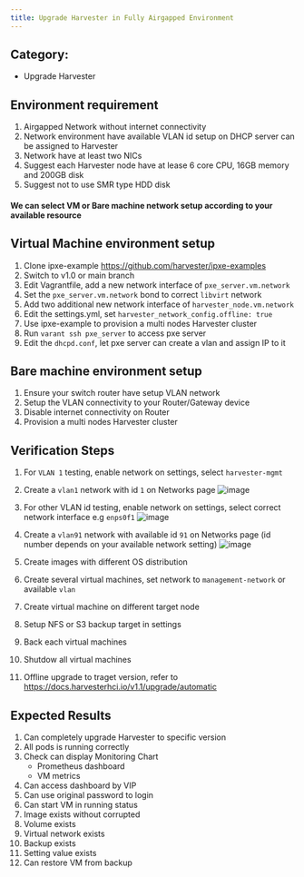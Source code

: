 ```yaml
---
title: Upgrade Harvester in Fully Airgapped Environment
---
```


## Category: 
* Upgrade Harvester

## Environment requirement
1. Airgapped Network without internet connectivity
1. Network environment have available VLAN id setup on DHCP server can be assigned to Harvester
1. Network have at least two NICs
1. Suggest each Harvester node have at lease 6 core CPU, 16GB memory and 200GB disk
1. Suggest not to use SMR type HDD disk

#### We can select VM or Bare machine network setup according to your available resource

## Virtual Machine environment setup
1. Clone ipxe-example https://github.com/harvester/ipxe-examples
1. Switch to v1.0 or main branch
1. Edit Vagrantfile, add a new network interface of `pxe_server.vm.network` 
1. Set the `pxe_server.vm.network` bond to correct `libvirt` network
1. Add two additional new network interface of `harvester_node.vm.network`
1. Edit the settings.yml, set `harvester_network_config.offline: true`
1. Use ipxe-example to provision a multi nodes Harvester cluster
1. Run `varant ssh pxe_server` to access pxe server 
1. Edit the `dhcpd.conf`, let pxe server can create a vlan and assign IP to it 

## Bare machine environment setup
1. Ensure your switch router have setup VLAN network
1. Setup the VLAN connectivity to your Router/Gateway device
1. Disable internet connectivity on Router 
1. Provision a multi nodes Harvester cluster


## Verification Steps
1. For `VLAN 1` testing, enable network on settings, select `harvester-mgmt`
1. Create a `vlan1` network with id `1` on Networks page 
    ![image](https://user-images.githubusercontent.com/29251855/201606104-a1e23fd0-f04b-409e-818e-d1c514fea4e5.png)
1. For other VLAN id testing, enable network on settings, select correct network interface e.g `enps0f1`
    ![image](https://user-images.githubusercontent.com/29251855/201609582-d9e129f2-1c1e-416f-b878-9df4903ad2e2.png)
1. Create a `vlan91` network with available id `91` on Networks page (id number depends on your available network setting)
    ![image](https://user-images.githubusercontent.com/29251855/201609880-22bf619c-d215-403a-8299-63c62934cfe2.png)

1. Create images with different OS distribution
1. Create several virtual machines, set network to `management-network` or available `vlan` 
1. Create virtual machine on different target node
1. Setup NFS or S3 backup target in settings
1. Back each virtual machines
1. Shutdow all virtual machines
1. Offline upgrade to traget version, refer to https://docs.harvesterhci.io/v1.1/upgrade/automatic


## Expected Results
1. Can completely upgrade Harvester to specific version
1. All pods is running correctly
1. Check can display Monitoring Chart 
   - Prometheus dashboard
   - VM metrics
1. Can access dashboard by VIP
1. Can use original password to login
1. Can start VM in running status
1. Image exists without corrupted
1. Volume exists
1. Virtual network exists
1. Backup exists
1. Setting value exists
1. Can restore VM from backup



